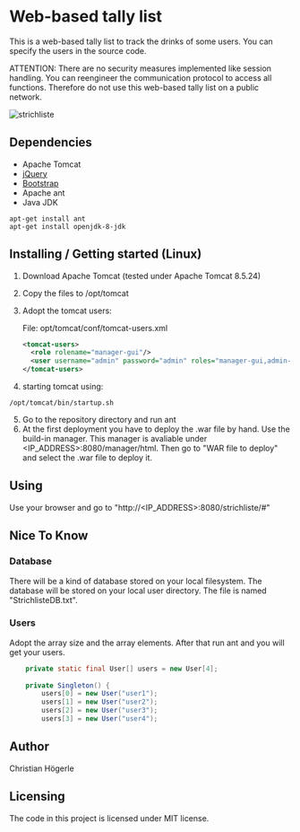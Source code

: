 # Web-based tally list

This is a web-based tally list to track the drinks of some users. You can specify the users in the source code.

ATTENTION: There are no security measures implemented like session handling. You can reengineer the communication protocol to access all functions. Therefore do not use this web-based tally list on a public network. 

![strichliste](https://user-images.githubusercontent.com/7523395/34341782-252e2f6a-e99f-11e7-99d3-f6b987df4d0c.gif)

## Dependencies
* Apache Tomcat
* [jQuery](https://jquery.com/)
* [Bootstrap](http://getbootstrap.com/)
* Apache ant
* Java JDK

```shell
apt-get install ant
apt-get install openjdk-8-jdk
```

## Installing / Getting started (Linux)
  1) Download Apache Tomcat (tested under Apache Tomcat 8.5.24)
  2) Copy the files to /opt/tomcat
  3) Adopt the tomcat users:
  
      File: opt/tomcat/conf/tomcat-users.xml
      ```xml
      <tomcat-users>
        <role rolename="manager-gui"/>
        <user username="admin" password="admin" roles="manager-gui,admin-gui,manager-script,admin-script"/>
      </tomcat-users>
      ```
   4) starting tomcat using: 
   ```shell 
   /opt/tomcat/bin/startup.sh 
   ```
   5) Go to the repository directory and run ant
   6) At the first deployment you have to deploy the .war file by hand. Use the build-in manager. This manager is avaliable under <IP_ADDRESS>:8080/manager/html. Then go to "WAR file to deploy" and select the .war file to deploy it.

## Using
  Use your browser and go to "http://<IP_ADDRESS>:8080/strichliste/#"

## Nice To Know

### Database
There will be a kind of database stored on your local filesystem. The database will be stored on your local user directory. The file is named "StrichlisteDB.txt".

### Users
Adopt the array size and the array elements. After that run ant and you will get your users. 

```java 
    private static final User[] users = new User[4];
        
    private Singleton() {
        users[0] = new User("user1");
        users[1] = new User("user2");
        users[2] = new User("user3");
        users[3] = new User("user4");
 ```

## Author
Christian Högerle

## Licensing
The code in this project is licensed under MIT license.
